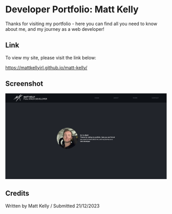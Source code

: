 # Developer Portfolio: Matt Kelly

Thanks for visiting my portfolio - here you can find all you need to know about me, and my journey as a web developer!

## Link

To view my site, please visit the link below:

https://mattkellyirl.github.io/matt-kelly/

## Screenshot
<img src="/assets/images/screenshot.png">

## Credits
Written by Matt Kelly / Submitted 21/12/2023